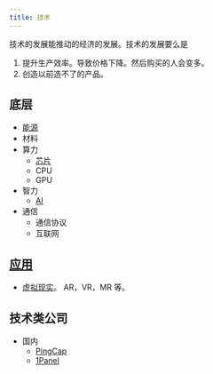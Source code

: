 ```yaml
---
title: 技术
---
```

技术的发展能推动的经济的发展。技术的发展要么是
1. 提升生产效率。导致价格下降。然后购买的人会变多。
2. 创造以前造不了的产品。

## 底层
* [能源](./base/energy/readme.md)
* 材料
* 算力
  * [芯片](./base/computing/chip.md)
  * CPU
  * GPU
* 智力
  * [AI](./base/ai/readme.md)
* 通信
  * 通信协议
  * 互联网

## [应用](./application/readme.md)
* [虚拟现实](./application/vr-related/readme.md)。 AR，VR，MR 等。

## 技术类公司
* 国内
  * [PingCap](https://cn.pingcap.com/)
  * [1Panel](https://1panel.cn/)

